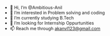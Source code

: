 - 👋 Hi, I’m @Ambitious-Anil
- 👀 I’m interested in Problem solving and coding
- 🌱 I’m currently studying B.Tech 
- 💞️ I’m looking for Internship Oppurtunities
- 📫 Reach me through akanvl123@gmail.com

